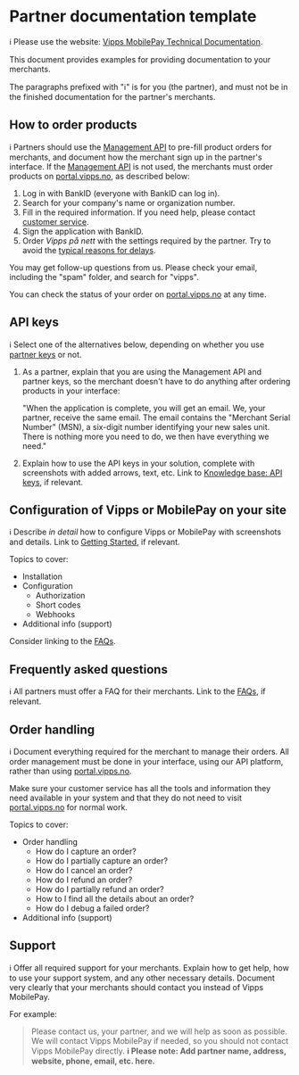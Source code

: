 <!-- START_METADATA
---
title: Partner documentation template
sidebar_label: Partner documentation template
description: Vipps MobilePay partner documentation template
sidebar_position: 90
pagination_next: null
pagination_prev: null
---
END_METADATA -->

# Partner documentation template

<!-- START_COMMENT -->
ℹ️ Please use the website:
[Vipps MobilePay Technical Documentation](https://developer.vippsmobilepay.com/docs/partner/).
<!-- END_COMMENT -->

This document provides examples for providing documentation to your merchants.

The paragraphs prefixed with "ℹ️" is for you (the partner), and must not be in the
finished documentation for the partner's merchants.

## How to order products

ℹ️ Partners should use the
[Management API](https://developer.vippsmobilepay.com/docs/APIs/management-api/)
to pre-fill product orders for merchants,
and document how the merchant sign up in the partner's interface.
If the [Management API](https://developer.vippsmobilepay.com/docs/APIs/management-api/) is not used, the merchants must order products on
[portal.vipps.no](https://portal.vipps.no), as described below:

1. Log in with BankID (everyone with BankID can log in).
2. Search for your company's name or organization number.
3. Fill in the required information.
   If you need help, please contact
   [customer service](https://vipps.no/kontakt-oss/).
4. Sign the application with BankID.
5. Order *Vipps på nett* with the settings required by the partner.
   Try to avoid the
   [typical reasons for delays](https://developer.vippsmobilepay.com/docs/partner#typical-reasons-for-delays).

You may get follow-up questions from us. Please check your email,
including the "spam" folder, and search for "vipps".

You can check the status of your order on
[portal.vipps.no](https://portal.vipps.no)
at any time.

## API keys

ℹ️ Select one of the alternatives below, depending on whether you
use
[partner keys](https://developer.vippsmobilepay.com/docs/partner/partner-keys)
or not.

1. As a partner, explain that you are using the Management API and partner keys, so the merchant
   doesn't have to do anything after ordering products in your interface:

   "When the application is complete, you will get an email.
   We, your partner, receive the same email.
   The email contains the "Merchant Serial Number" (MSN),
   a six-digit number identifying your new sales unit.
   There is nothing more you need to do, we then have everything we need."

2. Explain how to use the API keys in your solution,
   complete with screenshots with added arrows, text, etc.
   Link to
   [Knowledge base: API keys](https://developer.vippsmobilepay.com/docs/common-topics/api-keys),
   if relevant.


## Configuration of Vipps or MobilePay on your site

ℹ️ Describe *in detail* how to configure Vipps or MobilePay with screenshots and details.
Link to
[Getting Started](https://developer.vippsmobilepay.com/docs/getting-started),
if relevant.

Topics to cover:

* Installation
* Configuration
  * Authorization
  * Short codes
  * Webhooks
* Additional info (support)

Consider linking to the
[FAQs](https://developer.vippsmobilepay.com/docs/faqs).

## Frequently asked questions

ℹ️ All partners must offer a FAQ for their merchants.
Link to the
[FAQs](https://developer.vippsmobilepay.com/docs/faqs),
if relevant.

## Order handling

ℹ️ Document everything required for the merchant to manage their orders.
All order management must be done in your interface, using our API platform,
rather than using [portal.vipps.no](https://portal.vipps.no).

Make sure your customer service has all the tools and information they need
available in your system and that they do not need to visit [portal.vipps.no](https://portal.vipps.no) for normal work.

Topics to cover:

* Order handling
  * How do I capture an order?
  * How do I partially capture an order?
  * How do I cancel an order?
  * How do I refund an order?
  * How do I partially refund an order?
  * How to I find all the details about an order?
  * How do I debug a failed order?
* Additional info (support)

## Support

ℹ️ Offer all required support for your merchants.
Explain how to get help, how to use your support system, and any other necessary details.
Document very clearly that your merchants should contact you instead of Vipps MobilePay.

For example:

> Please contact us, your partner, and we will help as soon as possible.
> We will contact Vipps MobilePay if needed, so you should not contact Vipps MobilePay directly.
> **ℹ️ Please note: Add partner name, address, website, phone, email, etc. here.**
